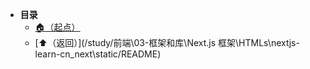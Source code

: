 * **目录**
  * [🏠（起点）](/README)
  * [⬆️（返回）](/study/前端\03-框架和库\Next.js 框架\HTMLs\nextjs-learn-cn\_next\static/README)
